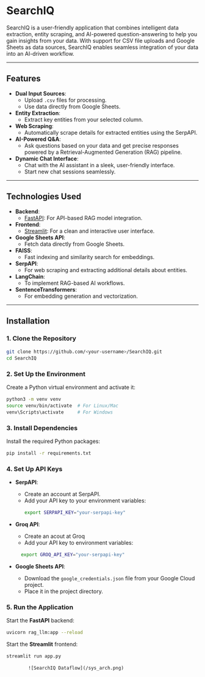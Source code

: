 # **SearchIQ**

SearchIQ is a user-friendly application that combines intelligent data extraction, entity scraping, and AI-powered question-answering to help you gain insights from your data. With support for CSV file uploads and Google Sheets as data sources, SearchIQ enables seamless integration of your data into an AI-driven workflow.

---

## **Features**
- **Dual Input Sources**:
  - Upload `.csv` files for processing.
  - Use data directly from Google Sheets.
- **Entity Extraction**:
  - Extract key entities from your selected column.
- **Web Scraping**:
  - Automatically scrape details for extracted entities using the SerpAPI.
- **AI-Powered Q&A**:
  - Ask questions based on your data and get precise responses powered by a Retrieval-Augmented Generation (RAG) pipeline.
- **Dynamic Chat Interface**:
  - Chat with the AI assistant in a sleek, user-friendly interface.
  - Start new chat sessions seamlessly.

---

## **Technologies Used**
- **Backend**:
  - [FastAPI](https://fastapi.tiangolo.com/): For API-based RAG model integration.
- **Frontend**:
  - [Streamlit](https://streamlit.io/): For a clean and interactive user interface.
- **Google Sheets API**:
  - Fetch data directly from Google Sheets.
- **FAISS**:
  - Fast indexing and similarity search for embeddings.
- **SerpAPI**:
  - For web scraping and extracting additional details about entities.
- **LangChain**:
  - To implement RAG-based AI workflows.
- **SentenceTransformers**:
  - For embedding generation and vectorization.

---

## **Installation**

### **1. Clone the Repository**
```bash
git clone https://github.com/<your-username>/SearchIQ.git
cd SearchIQ
```

### **2. Set Up the Environment**
Create a Python virtual environment and activate it:
```bash
python3 -m venv venv
source venv/bin/activate  # For Linux/Mac
venv\Scripts\activate     # For Windows
```

### **3. Install Dependencies**
Install the required Python packages:
```bash
pip install -r requirements.txt
```

### **4. Set Up API Keys**
* **SerpAPI**:
  * Create an account at SerpAPI.
  * Add your API key to your environment variables:
    ```bash
    export SERPAPI_KEY="your-serpapi-key"
    ```
* **Groq API**:
   * Create an acout at Groq
   * Add your API key to environment variables:
  ```bash
    export GROQ_API_KEY="your-serpapi-key"
    ```
     
* **Google Sheets API**:
  * Download the `google_credentials.json` file from your Google Cloud project.
  * Place it in the project directory.

### **5. Run the Application**
Start the **FastAPI** backend:
```bash
uvicorn rag_llm:app --reload
```

Start the **Streamlit** frontend:
```bash
streamlit run app.py
```

            ![SearchIQ Dataflow](/sys_arch.png)
